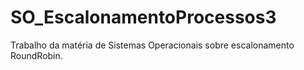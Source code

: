 # SO_EscalonamentoProcessos3
Trabalho da matéria de Sistemas Operacionais sobre escalonamento RoundRobin. 
